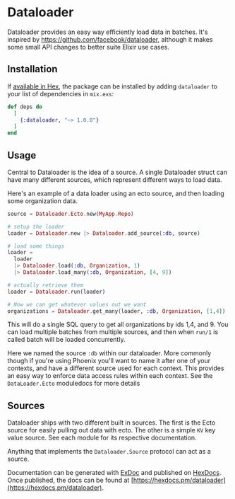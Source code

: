 # Dataloader

Dataloader provides an easy way efficiently load data in batches. It's inspired
by https://github.com/facebook/dataloader, although it makes some small API
changes to better suite Elixir use cases.

## Installation

If [available in Hex](https://hex.pm/docs/publish), the package can be installed
by adding `dataloader` to your list of dependencies in `mix.exs`:

```elixir
def deps do
  [
    {:dataloader, "~> 1.0.0"}
  ]
end
```

## Usage

Central to Dataloader is the idea of a source. A single Dataloader struct can
have many different sources, which represent different ways to load data.

Here's an example of a data loader using an ecto source, and then loading some
organization data.

```elixir
source = Dataloader.Ecto.new(MyApp.Repo)

# setup the loader
loader = Dataloader.new |> Dataloader.add_source(:db, source)

# load some things
loader =
  loader
  |> Dataloader.load(:db, Organization, 1)
  |> Dataloader.load_many(:db, Organization, [4, 9])

# actually retrieve them
loader = Dataloader.run(loader)

# Now we can get whatever values out we want
organizations = Dataloader.get_many(loader, :db, Organization, [1,4])
```

This will do a single SQL query to get all organizations by ids 1,4, and 9. You
can load multiple batches from multiple sources, and then when `run/1` is called
batch will be loaded concurrently.

Here we named the source `:db` within our dataloader. More commonly though if
you're using Phoenix you'll want to name it after one of your contexts, and have
a different source used for each context. This provides an easy way to enforce
data access rules within each context. See the `DataLoader.Ecto` moduledocs for
more details

## Sources

Dataloader ships with two different built in sources. The first is the Ecto source for easily pulling out data with ecto. The other is a simple `KV` key value source. See each module for its respective documentation.

Anything that implements the `Dataloader.Source` protocol can act as a source.

Documentation can be generated with [ExDoc](https://github.com/elixir-lang/ex_doc)
and published on [HexDocs](https://hexdocs.pm). Once published, the docs can
be found at [https://hexdocs.pm/dataloader](https://hexdocs.pm/dataloader).
